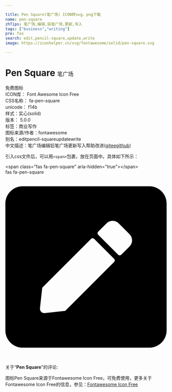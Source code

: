 ```yaml
---

title: Pen Square(笔广场) ICON转svg、png下载
name: pen-square
zhTips: 笔广场,编辑,铅笔广场,更新,写入
tags: ["business","writing"]
pre: fas
search: edit,pencil-square,update,write
image: https://iconhelper.cn/svg/fontawesome/solid/pen-square.svg

---
```


# Pen Square  <small style="font-size: 60%;font-weight: 100">笔广场</small>


<div class="detail-page">
<p>
<span><span class="badge-success badge">免费图标</span> </span>
<br/>
<span>
ICON库：
<span class="badge-secondary badge">Font Awesome Icon Free</span> 
</span>
<br/>
<span>
CSS名称：
<span class="badge-secondary badge">fa-pen-square</span> 
</span>
<br/>
<span>
unicode：
<span class="badge-secondary badge">f14b</span> 
<copy-btn content='f14b' btn-title=""></copy-btn>
<copy-btn :content='String.fromCodePoint(parseInt("f14b", 16))' btn-title="复制U"></copy-btn>
</span><br/><span>样式：<span class="badge-light badge">实心(solid)</span></span>
<br/>
<span>
版本：
<span class="badge-secondary badge">5.0.0</span> 
</span><br/><span>标签：<span class="badge-light badge"><router-link to="/tags/business.html">商业</router-link></span><span class="badge-light badge"><router-link to="/tags/writing.html">写作</router-link></span></span>
<br/>
<span>图标来源/作者：<span class="badge-light badge">fontawesome</span></span> 
<br/>
<span>别名：<span class="badge-light badge">edit</span><span class="badge-light badge">pencil-square</span><span class="badge-light badge">update</span><span class="badge-light badge">write</span></span><br/><span class="zh-detail">中文描述：<span class="badge-primary badge">笔广场</span><span class="badge-primary badge">编辑</span><span class="badge-primary badge">铅笔广场</span><span class="badge-primary badge">更新</span><span class="badge-primary badge">写入</span><span class="help-link"><span>帮助改进</span>(<a href="https://gitee.com/liuwave/icon-helper/edit/master/json/fontawesome/solid/pen-square.json" target="_blank" rel="noopener noreferrer">gitee</a><a href="https://github.com/liuwave/icon-helper/edit/master/json/fontawesome/solid/pen-square.json" target="_blank" rel="noopener noreferrer">github</a></span>)</span><br/>
</p>
</div>
<div class="alert alert-dark">
  <i class="fas fa-pen-square fa-xs"></i>
  <i class="fas fa-pen-square fa-sm"></i>
  <i class="fas fa-pen-square fa-lg"></i>
  <i class="fas fa-pen-square fa-2x"></i>
  <i class="fas fa-pen-square fa-3x"></i>
  <i class="fas fa-pen-square fa-5x"></i>
  <i class="fas fa-pen-square fa-7x"></i>
</div>
<div>
  <p>引入css文件后，可以用<code>&lt;span&gt;</code>包裹，放在页面中。具体如下所示：    
  </p>
  <div class="alert alert-primary" style="font-size: 14px">
    &lt;span class="fas fa-pen-square" aria-hidden="true"&gt;&lt;/span&gt;
    <copy-btn content='<span class="fas fa-pen-square" aria-hidden="true"></span>'></copy-btn>
  </div>
  <div class="alert alert-secondary">
    <i class="fas fa-pen-square"
    style="font-size: 24px"
    aria-hidden="true"></i> fas fa-pen-square
    <copy-btn content="fas fa-pen-square" btn-title="复制图标名称"></copy-btn>
  </div>
</div>
<div id="svg" class="svg-wrap">
<svg xmlns="http://www.w3.org/2000/svg" viewBox="0 0 448 512"><path d="M400 480H48c-26.5 0-48-21.5-48-48V80c0-26.5 21.5-48 48-48h352c26.5 0 48 21.5 48 48v352c0 26.5-21.5 48-48 48zM238.1 177.9L102.4 313.6l-6.3 57.1c-.8 7.6 5.6 14.1 13.3 13.3l57.1-6.3L302.2 242c2.3-2.3 2.3-6.1 0-8.5L246.7 178c-2.5-2.4-6.3-2.4-8.6-.1zM345 165.1L314.9 135c-9.4-9.4-24.6-9.4-33.9 0l-23.1 23.1c-2.3 2.3-2.3 6.1 0 8.5l55.5 55.5c2.3 2.3 6.1 2.3 8.5 0L345 199c9.3-9.3 9.3-24.5 0-33.9z"/></svg>
</div>
<detail full-name='fa-pen-square'></detail>
<div class="icon-detail__container">
<p>关于“<b>Pen Square</b>”的评论:</p>
</div>
<Vssue title="关于“Pen Square”的评论" />    
<div><p>图标Pen Square来源于Fontawesome Icon Free，可免费使用，更多关于  Fontawesome Icon Free的信息，参见：<a target="_blank" href="https://iconhelper.cn/fontawesome.html">Fontawesome Icon Free</a>
</p></div>
